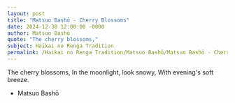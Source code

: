 ```yaml
---
layout: post
title: "Matsuo Bashō - Cherry Blossoms"
date: 2024-12-30 12:00:00 -0000
author: Matsuo Bashō
quote: "The cherry blossoms,"
subject: Haikai no Renga Tradition
permalink: /Haikai no Renga Tradition/Matsuo Bashō/Matsuo Bashō - Cherry Blossoms
---
```


The cherry blossoms,
In the moonlight, look snowy,
With evening's soft breeze.

- Matsuo Bashō
